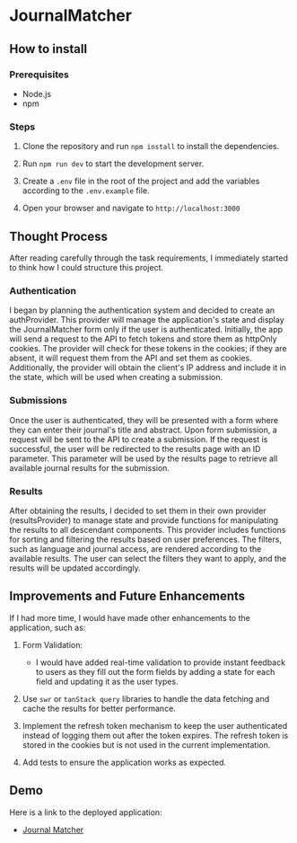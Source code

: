 # JournalMatcher

## How to install

### Prerequisites

- Node.js
- npm

### Steps

1. Clone the repository and run `npm install` to install the dependencies.

2. Run `npm run dev` to start the development server.

3. Create a `.env` file in the root of the project and add the variables according to the `.env.example` file.

4. Open your browser and navigate to `http://localhost:3000`

## Thought Process

After reading carefully through the task requirements, I immediately started to think how I could structure this project.

### Authentication

I began by planning the authentication system and decided to create an authProvider. This provider will manage the application's state and display the JournalMatcher form only if the user is authenticated. Initially, the app will send a request to the API to fetch tokens and store them as httpOnly cookies. The provider will check for these tokens in the cookies; if they are absent, it will request them from the API and set them as cookies. Additionally, the provider will obtain the client's IP address and include it in the state, which will be used when creating a submission.

### Submissions

Once the user is authenticated, they will be presented with a form where they can enter their journal's title and abstract. Upon form submission, a request will be sent to the API to create a submission. If the request is successful, the user will be redirected to the results page with an ID parameter. This parameter will be used by the results page to retrieve all available journal results for the submission.

### Results

After obtaining the results, I decided to set them in their own provider (resultsProvider) to manage state and provide functions for manipulating the results to all descendant components. This provider includes functions for sorting and filtering the results based on user preferences. The filters, such as language and journal access, are rendered according to the available results. The user can select the filters they want to apply, and the results will be updated accordingly.

## Improvements and Future Enhancements

If I had more time, I would have made other enhancements to the application, such as:

1. Form Validation:

   - I would have added real-time validation to provide instant feedback to users as they fill out the form fields by adding a state for each field and updating it as the user types.

2. Use `swr` or `tanStack query` libraries to handle the data fetching and cache the results for better performance.
3. Implement the refresh token mechanism to keep the user authenticated instead of logging them out after the token expires. The refresh token is stored in the cookies but is not used in the current implementation.

4. Add tests to ensure the application works as expected.

## Demo

Here is a link to the deployed application:

- [Journal Matcher](https://ubiquity-coding-test.vercel.app/)
